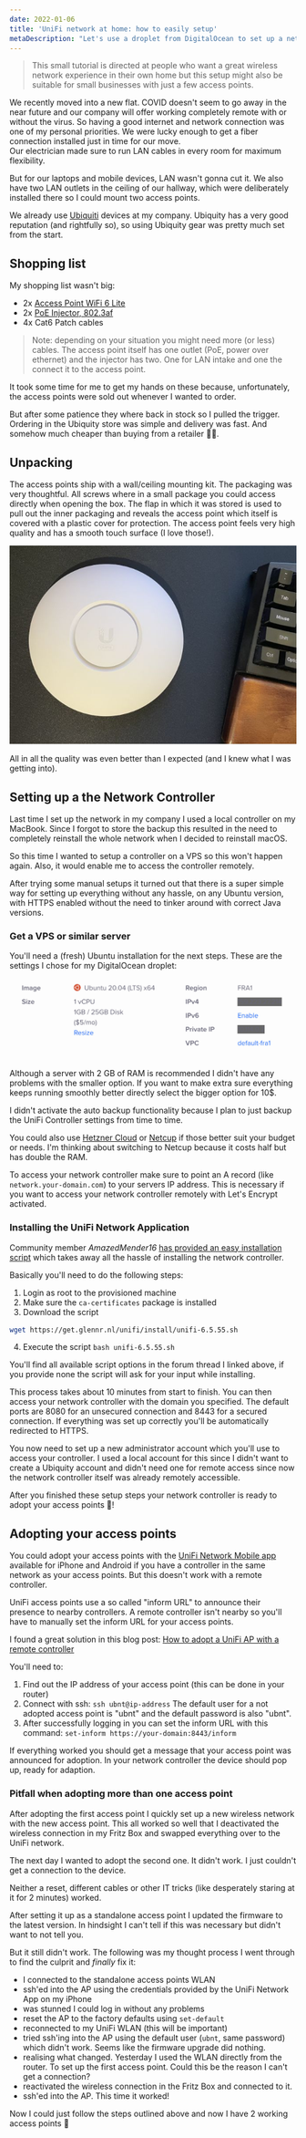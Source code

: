 ```yaml
---
date: 2022-01-06
title: 'UniFi network at home: how to easily setup'
metaDescription: "Let's use a droplet from DigitalOcean to set up a network controller to manage a few access points."
---
```


> This small tutorial is directed at people who want a great wireless network experience in their own home but this setup might also be suitable for small businesses with just a few access points.

We recently moved into a new flat. COVID doesn't seem to go away in the near future and our company will offer working completely remote with or without the virus. So having a good internet and network connection was one of my personal priorities. We were lucky enough to get a fiber connection installed just in time for our move.  
Our electrician made sure to run LAN cables in every room for maximum flexibility.

But for our laptops and mobile devices, LAN wasn't gonna cut it. We also have two LAN outlets in the ceiling of our hallway, which were deliberately installed there so I could mount two access points.

We already use [Ubiquiti](https://ui.com/) devices at my company. Ubiquity has a very good reputation (and rightfully so), so using Ubiquity gear was pretty much set from the start.

## Shopping list
My shopping list wasn't big:

* 2x [Access Point WiFi 6 Lite](https://store.ui.com/products/unifi-ap-6-lite)
* 2x [PoE Injector, 802.3af](https://store.ui.com/collections/operator-accessories/products/u-poe-af)
* 4x Cat6 Patch cables
 
> Note: depending on your situation you might need more (or less) cables. The access point itself has one outlet (PoE, power over ethernet) and the injector has two. One for LAN intake and one the connect it to the access point.

It took some time for me to get my hands on these because, unfortunately, the access points were sold out whenever I wanted to order.

But after some patience they where back in stock so I pulled the trigger. Ordering in the Ubiquity store was simple and delivery was fast. And somehow much cheaper than buying from a retailer 🤷‍♂️.

## Unpacking
The access points ship with a wall/ceiling mounting kit. The packaging was very thoughtful. All screws where in a small package you could access directly when opening the box. The flap in which it was stored is used to pull out the inner packaging and reveals the access point which itself is covered with a plastic cover for protection. The access point feels very high quality and has a smooth touch surface (I love those!).

![Photograph of the Access Point Wifi 6 Lite](access-point-wifi6-lite.jpg)

All in all the quality was even better than I expected (and I knew what I was getting into).

## Setting up a the Network Controller
Last time I set up the network in my company I used a local controller on my MacBook. Since I forgot to store the backup this resulted in the need to completely reinstall the whole network when I decided to reinstall macOS.

So this time I wanted to setup a controller on a VPS so this won't happen again. Also, it would enable me to access the controller remotely.

After trying some manual setups it turned out that there is a super simple way for setting up everything without any hassle, on any Ubuntu version, with HTTPS enabled without the need to tinker around with correct Java versions.

### Get a VPS or similar server
You'll need a (fresh) Ubuntu installation for the next steps. These are the settings I chose for my DigitalOcean droplet:
![Screenshot of my droplet settings](digital-ocean-droplet-settings.jpg)

Although a server with 2 GB of RAM is recommended I didn't have any problems with the smaller option. If you want to make extra sure everything keeps running smoothly better directly select the bigger option for 10$.

I didn't activate the auto backup functionality because I plan to just backup the UniFi Controller settings from time to time.

You could also use [Hetzner Cloud](https://www.hetzner.com/cloud) or [Netcup](https://www.netcup.de/vserver/vps.php) if those better suit your budget or needs.
I'm thinking about switching to Netcup because it costs half but has double the RAM.

To access your network controller make sure to point an A record (like `network.your-domain.com`) to your servers IP address. This is necessary if you want to access your network controller remotely with Let's Encrypt activated.

### Installing the UniFi Network Application
Community member _AmazedMender16_ [has provided an easy installation script](https://community.ui.com/questions/UniFi-Installation-Scripts-or-UniFi-Easy-Update-Script-or-UniFi-Lets-Encrypt-or-UniFi-Easy-Encrypt-/ccbc7530-dd61-40a7-82ec-22b17f027776) which takes away all the hassle of installing the network controller.

Basically you'll need to do the following steps:

1. Login as root to the provisioned machine
2. Make sure the `ca-certificates` package is installed
3. Download the script
```bash
wget https://get.glennr.nl/unifi/install/unifi-6.5.55.sh
```
4. Execute the script
   `bash unifi-6.5.55.sh`

You'll find all available script options in the forum thread I linked above, if you provide none the script will ask for your input while installing.

This process takes about 10 minutes from start to finish. You can then access  your network controller with the domain you specified. The default ports are 8080 for an unsecured connection and 8443 for a secured connection. If everything was set up correctly you'll be automatically redirected to HTTPS.

You now need to set up a new administrator account which you'll use to access your controller. I used a local account for this since I didn't want to create a Ubiquity account and didn't need one for remote access since now the network controller itself was already remotely accessible.

After you finished these setup steps your network controller is ready to adopt your access points 🎉!

## Adopting your access points
You could adopt your access points with the [UniFi Network Mobile app](https://www.ui.com/download-software/) available for iPhone and Android if you have a controller in the same network as your access points. But this doesn't work with a remote controller.

UniFi access points use a so called "inform URL" to announce their presence to nearby controllers. A remote controller isn't nearby so you'll have to manually set the inform URL for your access points.

I found a great solution in this blog post: [How to adopt a UniFi AP with a remote controller](https://blog.ktz.me/how-to-adopt-a-unifi-ap-with-a-remote-controller/)

You'll need to:

1. Find out the IP address of your access point (this can be done in your router)
2. Connect with ssh: `ssh ubnt@ip-address`
   The default user for a not adopted access point is "ubnt" and the default password is also "ubnt".
3. After successfully logging in you can set the inform URL with this command:
   `set-inform https://your-domain:8443/inform`

If everything worked you should get a message that your access point was announced for adoption. In your network controller the device should pop up, ready for adaption.

### Pitfall when adopting more than one access point
After adopting the first access point I quickly set up a new wireless network with the new access point. This all worked so well that I deactivated the wireless connection in my Fritz Box and swapped everything over to the UniFi network.

The next day I wanted to adopt the second one. It didn't work. I just couldn't get a connection to the device.

Neither a reset, different cables or other IT tricks (like desperately staring at it for 2 minutes) worked.

After setting it up as a standalone access point I updated the firmware to the latest version. In hindsight I can't tell if this was necessary but didn't want to not tell you.

But it still didn't work. The following was my thought process I went through to find the culprit and _finally_ fix it:

* I connected to the standalone access points WLAN
* ssh'ed into the AP using the credentials provided by the UniFi Network App on my iPhone
* was stunned I could log in without any problems
* reset the AP to the factory defaults using `set-default`
* reconnected to my UniFi WLAN (this will be important)
* tried ssh'ing into the AP using the default user (`ubnt`, same password) which didn't work. Seems like the firmware upgrade did nothing.
* realising what changed. Yesterday I used the WLAN directly from the router. To set up the first access point. Could this be the reason I can't get a connection?
* reactivated the wireless connection in the Fritz Box and connected to it.
* ssh'ed into the AP. This time it worked!

Now I could just follow the steps outlined above and now I have 2 working access points 🎉

